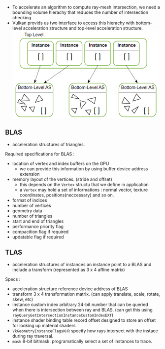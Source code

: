 - To accelerate an algorithm to compute ray-mesh intersection, we need a bounding volume hierachy that reduces the number of intersection checking
- Vulkan provids us two interface to access this hierachy with bottom-level acceleration structure and top-level acceleration structure.![](../../../images/Pasted%20image%2020240506214336.png)


## BLAS
- acceleration structures of triangles.

Required specifications for BLAS :
- location of vertex and index buffers on the GPU
	- we can provide this information by using buffer device address extension
- memory layout of the vertices. (stride and offset)
	- this depends on the `Vertex` structu that we define in application
	- a `Vertex` may hold a set of informations : normal vector, texture coordinates, positions(neccessary) and so on.
- format of indices
- number of vertices
- geometry data
- number of triangles
- start and end of triangles
- performance priority flag
- compacition flag if required
- updatable flag if required

## TLAS
- acceleration structures of instances
	an instance point to a BLAS and include a transform (represented as 3 x 4 affine matrix)

Specs :
- acceleration structure reference 
	device address of BLAS
- transform 
	3 x 4 transformation matrix. (can apply translate, scale, rotate, skew, etc)
- instance custom index 
	arbitrary 24-bit number that can be queried when there is intersection between ray and BLAS. (can get this using `rayQueryGetIntersectionInstanceCustomIndexEXT`)
- instance shader binding table record offset
	designed to store an offset for looking up material shaders
- `VkGeometryInstanceFlagsKHR` 
	specify how rays intersect with the instace during ray traversal.
- `mask`
	8-bit bitmask. 
	programatically select a set of instances to trace.